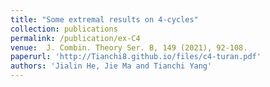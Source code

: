 ```yaml
---
title: "Some extremal results on 4-cycles"
collection: publications
permalink: /publication/ex-C4
venue:  J. Combin. Theory Ser. B, 149 (2021), 92-108.
paperurl: 'http://Tianchi8.github.io/files/c4-turan.pdf'
authors: 'Jialin He, Jie Ma and Tianchi Yang'
---
```

